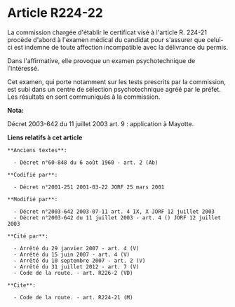 # Article R224-22

La commission chargée d'établir le certificat visé à l'article R. 224-21 procède d'abord à l'examen médical du candidat pour
s'assurer que celui-ci est indemne de toute affection incompatible avec la délivrance du permis.

Dans l'affirmative, elle provoque un examen psychotechnique de l'intéressé.

Cet examen, qui porte notamment sur les tests prescrits par la commission, est subi dans un centre de sélection
psychotechnique agréé par le préfet. Les résultats en sont communiqués à la commission.

**Nota:**

Décret 2003-642 du 11 juillet 2003 art. 9 : application à Mayotte.

**Liens relatifs à cet article**

	**Anciens textes**:

	  - Décret n°60-848 du 6 août 1960 - art. 2 (Ab)

	**Codifié par**:

	  - Décret n°2001-251 2001-03-22 JORF 25 mars 2001

	**Modifié par**:

	  - Décret n°2003-642 2003-07-11 art. 4 IX, X JORF 12 juillet 2003
	  - Décret n°2003-642 du 11 juillet 2003 - art. 4 () JORF 12 juillet 2003

	**Cité par**:

	  - Arrêté du 29 janvier 2007 - art. 4 (V)
	  - Arrêté du 15 juin 2007 - art. 4 (V)
	  - Arrêté du 10 septembre 2007 - art. 2 (V)
	  - Arrêté du 31 juillet 2012 - art. 7 (V)
	  - Code de la route. - art. R226-2 (VD)

	**Cite**:

	  - Code de la route. - art. R224-21 (M)
